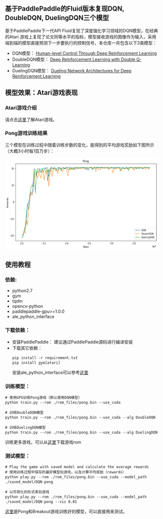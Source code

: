 ## 基于PaddlePaddle的Fluid版本复现DQN, DoubleDQN, DuelingDQN三个模型

基于PaddlePaddle下一代API Fluid复现了深度强化学习领域的DQN模型，在经典的Atari 游戏上复现了论文同等水平的指标，模型接收游戏的图像作为输入，采用端到端的模型直接预测下一步要执行的控制信号，本仓库一共包含以下3类模型：
+ DQN模型：
[Human-level Control Through Deep Reinforcement Learning](http://www.nature.com/nature/journal/v518/n7540/full/nature14236.html)
+ DoubleDQN模型：
[Deep Reinforcement Learning with Double Q-Learning](https://www.aaai.org/ocs/index.php/AAAI/AAAI16/paper/viewPaper/12389)
+ DuelingDQN模型：
[Dueling Network Architectures for Deep Reinforcement Learning](http://proceedings.mlr.press/v48/wangf16.html)

## 模型效果：Atari游戏表现

### Atari游戏介绍

请点击[这里](https://gym.openai.com/envs/#atari)了解Atari游戏。

### Pong游戏训练结果
三个模型在训练过程中随着训练步数的变化，能得到的平均游戏奖励如下图所示（大概3小时每1百万步）：

<div align="center">
<img src="assets/dqn.png" width="600" height="300" alt="DQN result"></img>
</div>

## 使用教程

### 依赖:
+ python2.7
+ gym
+ tqdm
+ opencv-python
+ paddlepaddle-gpu>=1.0.0
+ ale_python_interface

### 下载依赖：

+ 安装PaddlePaddle：
    建议通过PaddlePaddle源码进行编译安装  
+ 下载其它依赖：
    ```
    pip install -r requirement.txt
    pip install gym[atari]
    ```
    安装ale_python_interface可以参考[这里](https://github.com/mgbellemare/Arcade-Learning-Environment)

### 训练模型：

```
# 使用GPU训练Pong游戏（默认使用DQN模型）
python train.py --rom ./rom_files/pong.bin --use_cuda

# 训练DoubleDQN模型
python train.py --rom ./rom_files/pong.bin --use_cuda --alg DoubleDQN

# 训练DuelingDQN模型
python train.py --rom ./rom_files/pong.bin --use_cuda --alg DuelingDQN
```

训练更多游戏，可以从[这里](https://github.com/openai/atari-py/tree/master/atari_py/atari_roms)下载游戏rom

### 测试模型：

```
# Play the game with saved model and calculate the average rewards
# 使用训练过程中保存的最好模型玩游戏，以及计算平均奖励（rewards）
python play.py --rom ./rom_files/pong.bin --use_cuda --model_path ./saved_model/DQN-pong

# 以可视化的形式来玩游戏
python play.py --rom ./rom_files/pong.bin --use_cuda --model_path ./saved_model/DQN-pong --viz 0.01
```

[这里](https://pan.baidu.com/s/1gIsbNw5V7tMeb74ojx-TMA)是Pong和Breakout游戏训练好的模型，可以直接用来测试。
